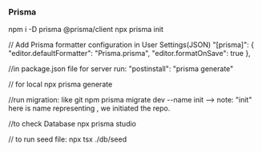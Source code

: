 ### Prisma

npm i -D prisma @prisma/client
npx prisma init

// Add Prisma formatter configuration in User Settings(JSON)
"[prisma]": {
"editor.defaultFormatter": "Prisma.prisma",
"editor.formatOnSave": true
},

//in package.json file for server run:
"postinstall": "prisma generate"

// for local
npx prisma generate

//run migration: like git
npm prisma migrate dev --name init --> note: "init" here is name representing , we initiated the repo.

//to check Database
npx prisma studio

// to run seed file:
npx tsx ./db/seed